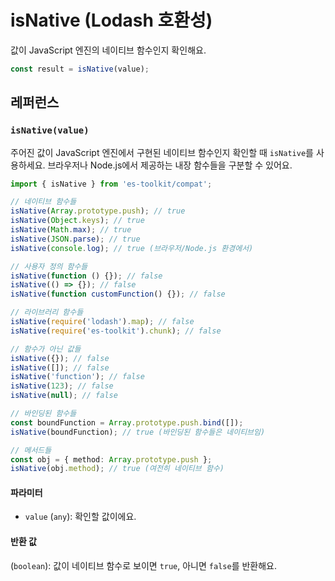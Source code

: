 # isNative (Lodash 호환성)

값이 JavaScript 엔진의 네이티브 함수인지 확인해요.

```typescript
const result = isNative(value);
```

## 레퍼런스

### `isNative(value)`

주어진 값이 JavaScript 엔진에서 구현된 네이티브 함수인지 확인할 때 `isNative`를 사용하세요. 브라우저나 Node.js에서 제공하는 내장 함수들을 구분할 수 있어요.

```typescript
import { isNative } from 'es-toolkit/compat';

// 네이티브 함수들
isNative(Array.prototype.push); // true
isNative(Object.keys); // true
isNative(Math.max); // true
isNative(JSON.parse); // true
isNative(console.log); // true (브라우저/Node.js 환경에서)

// 사용자 정의 함수들
isNative(function () {}); // false
isNative(() => {}); // false
isNative(function customFunction() {}); // false

// 라이브러리 함수들
isNative(require('lodash').map); // false
isNative(require('es-toolkit').chunk); // false

// 함수가 아닌 값들
isNative({}); // false
isNative([]); // false
isNative('function'); // false
isNative(123); // false
isNative(null); // false

// 바인딩된 함수들
const boundFunction = Array.prototype.push.bind([]);
isNative(boundFunction); // true (바인딩된 함수들은 네이티브임)

// 메서드들
const obj = { method: Array.prototype.push };
isNative(obj.method); // true (여전히 네이티브 함수)
```

#### 파라미터

- `value` (`any`): 확인할 값이에요.

#### 반환 값

(`boolean`): 값이 네이티브 함수로 보이면 `true`, 아니면 `false`를 반환해요.

